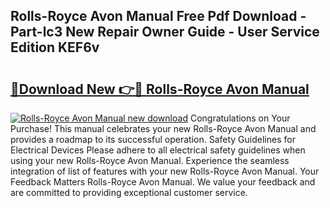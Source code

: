 ## Rolls-Royce Avon Manual Free Pdf Download - Part-lc3 New Repair Owner Guide - User Service Edition KEF6v

# <h2><a href="http://cf23468.oget.top/?id=Rolls-Royce+Avon+Manual">🔗Download New 👉🔴 Rolls-Royce Avon Manual</a></h2>

[![Rolls-Royce Avon Manual new download](https://i.imgur.com/5g1atiW.png)](http://cf23468.oget.top/?id=Rolls-Royce+Avon+Manual)
Congratulations on Your Purchase! This manual celebrates your new Rolls-Royce Avon Manual and provides a roadmap to its successful operation. Safety Guidelines for Electrical Devices Please adhere to all electrical safety guidelines when using your new Rolls-Royce Avon Manual. Experience the seamless integration of list of features with your new Rolls-Royce Avon Manual. Your Feedback Matters Rolls-Royce Avon Manual. We value your feedback and are committed to providing exceptional customer service.
